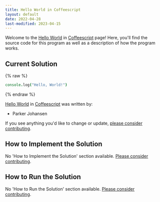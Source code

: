 ```yaml
---
title: Hello World in Coffeescript
layout: default
date: 2022-04-28
last-modified: 2023-04-15
---
```


Welcome to the [Hello World](https://sampleprograms.io/projects/hello-world) in [Coffeescript](https://sampleprograms.io/languages/coffeescript) page! Here, you'll find the source code for this program as well as a description of how the program works.

## Current Solution

{% raw %}

```coffeescript
console.log("Hello, World!")
```

{% endraw %}

[Hello World](https://sampleprograms.io/projects/hello-world) in [Coffeescript](https://sampleprograms.io/languages/coffeescript) was written by:

- Parker Johansen

If you see anything you'd like to change or update, [please consider contributing](https://github.com/TheRenegadeCoder/sample-programs).

## How to Implement the Solution

No 'How to Implement the Solution' section available. [Please consider contributing](https://github.com/TheRenegadeCoder/sample-programs-website).

## How to Run the Solution

No 'How to Run the Solution' section available. [Please consider contributing](https://github.com/TheRenegadeCoder/sample-programs-website).